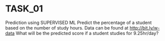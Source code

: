 # TASK_01
Prediction using SUPERVISED ML Predict the percentage of a student based on the number of study hours.  Data can be found at http://bit.ly/w-data  What will be the predicted score if a student studies for 9.25hr/day?

